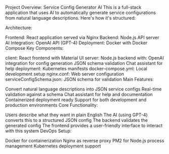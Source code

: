 Project Overview: Service Config Generator AI This is a full-stack application that uses AI to automatically generate service configurations from natural language descriptions. Here's how it's structured:

Architecture:

Frontend: React application served via Nginx
Backend: Node.js API server
AI Integration: OpenAI API (GPT-4)
Deployment: Docker with Docker Compose
Key Components:

client: React frontend with Material UI
server: Node.js backend with:
OpenAI integration for config generation
JSON schema validation
Chat assistant for help
deployment: Kubernetes manifests
docker-compose.yml: Local development setup
nginx.conf: Web server configuration
serviceConfigSchema.json: JSON schema for validation
Main Features:

Convert natural language descriptions into JSON service configs
Real-time validation against a schema
Chat assistant for help and documentation
Containerized deployment ready
Support for both development and production environments
Core Functionality:

Users describe what they want in plain English
The AI (using GPT-4) converts this to a structured JSON config
The backend validates the generated config
The frontend provides a user-friendly interface to interact with this system
DevOps Setup:

Docker for containerization
Nginx as reverse proxy
PM2 for Node.js process management
Kubernetes deployment support